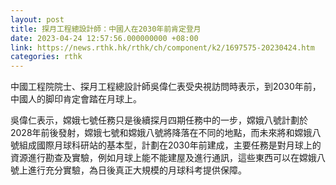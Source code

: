 ```yaml
---
layout: post
title: 探月工程總設計師：中國人在2030年前肯定登月
date: 2023-04-24 12:57:56.000000000 +08:00
link: https://news.rthk.hk/rthk/ch/component/k2/1697575-20230424.htm
categories: rthk
---
```


中國工程院院士、探月工程總設計師吳偉仁表受央視訪問時表示，到2030年前，中國人的脚印肯定會踏在月球上。

吳偉仁表示，嫦娥七號任務只是後續探月四期任務中的一步，嫦娥八號計劃於2028年前後發射，嫦娥七號和嫦娥八號將降落在不同的地點，而未來將和嫦娥八號組成國際月球科研站的基本型，計劃在2030年前建成，主要任務是對月球上的資源進行勘查及實驗，例如月球上能不能建屋及進行通訊，這些東西可以在嫦娥八號上進行充分實驗，為日後真正大規模的月球科考提供保障。
